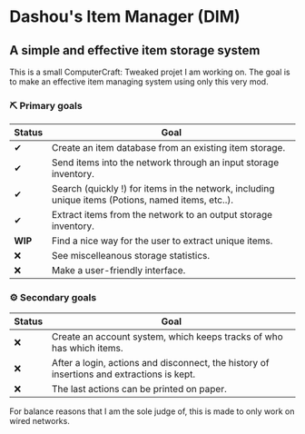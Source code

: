 # Dashou's Item Manager (DIM)
## A simple and effective item storage system
This is a small ComputerCraft: Tweaked projet I am working on. The goal is to make an effective item managing system using only this very mod.

### ⛏ Primary goals
|Status|Goal|
|-|-
|✔|Create an item database from an existing item storage.
|✔| Send items into the network through an input storage inventory.
|✔|Search (quickly !) for items in the network, including unique items (Potions, named items, etc..).
|✔| Extract items from the network to an output storage inventory.
|**WIP**|Find a nice way for the user to extract unique items.
|❌|See miscelleanous storage statistics.
|❌|Make a user-friendly interface.

### ⚙ Secondary goals
|Status|Goal|
|-|-
|❌|Create an account system, which keeps tracks of who has which items.
|❌|After a login, actions and disconnect, the history of insertions and extractions is kept.
|❌|The last actions can be printed on paper.

For balance reasons that I am the sole judge of, this is made to only work on wired networks.
